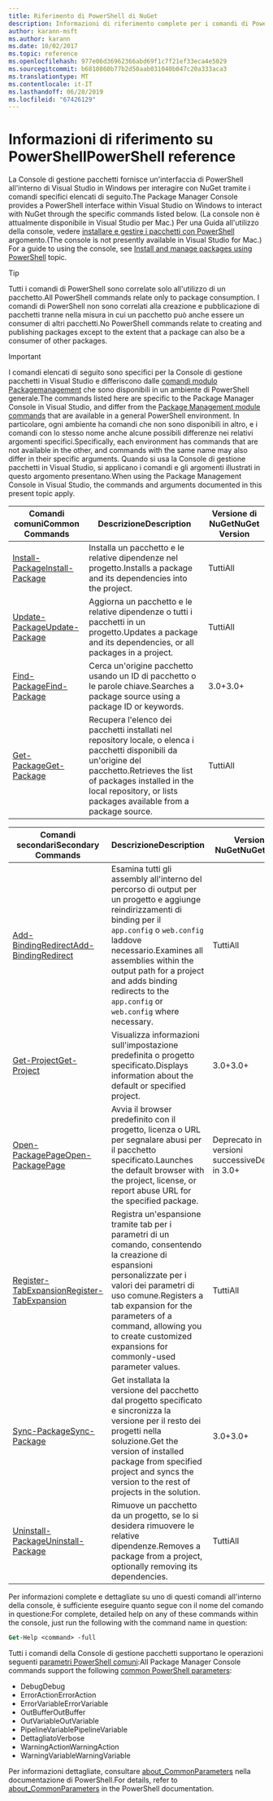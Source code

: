 ```yaml
---
title: Riferimento di PowerShell di NuGet
description: Informazioni di riferimento complete per i comandi di PowerShell disponibili nella Console di gestione pacchetti NuGet in Visual Studio.
author: karann-msft
ms.author: karann
ms.date: 10/02/2017
ms.topic: reference
ms.openlocfilehash: 977e06d36962366abd69f1c7f21ef33eca4e5029
ms.sourcegitcommit: b6810860b77b2d50aab031040b047c20a333aca3
ms.translationtype: MT
ms.contentlocale: it-IT
ms.lasthandoff: 06/28/2019
ms.locfileid: "67426129"
---
```

# <a name="powershell-reference"></a><span data-ttu-id="12e63-103">Informazioni di riferimento su PowerShell</span><span class="sxs-lookup"><span data-stu-id="12e63-103">PowerShell reference</span></span>

<span data-ttu-id="12e63-104">La Console di gestione pacchetti fornisce un'interfaccia di PowerShell all'interno di Visual Studio in Windows per interagire con NuGet tramite i comandi specifici elencati di seguito.</span><span class="sxs-lookup"><span data-stu-id="12e63-104">The Package Manager Console provides a PowerShell interface within Visual Studio on Windows to interact with NuGet through the specific commands listed below.</span></span> <span data-ttu-id="12e63-105">(La console non è attualmente disponibile in Visual Studio per Mac.) Per una Guida all'utilizzo della console, vedere [installare e gestire i pacchetti con PowerShell](../tools/package-manager-console.md) argomento.</span><span class="sxs-lookup"><span data-stu-id="12e63-105">(The console is not presently available in Visual Studio for Mac.) For a guide to using the console, see [Install and manage packages using PowerShell](../tools/package-manager-console.md) topic.</span></span>

> [!Tip]
> <span data-ttu-id="12e63-106">Tutti i comandi di PowerShell sono correlate solo all'utilizzo di un pacchetto.</span><span class="sxs-lookup"><span data-stu-id="12e63-106">All PowerShell commands relate only to package consumption.</span></span> <span data-ttu-id="12e63-107">I comandi di PowerShell non sono correlati alla creazione e pubblicazione di pacchetti tranne nella misura in cui un pacchetto può anche essere un consumer di altri pacchetti.</span><span class="sxs-lookup"><span data-stu-id="12e63-107">No PowerShell commands relate to creating and publishing packages except to the extent that a package can also be a consumer of other packages.</span></span>

> [!Important]
> <span data-ttu-id="12e63-108">I comandi elencati di seguito sono specifici per la Console di gestione pacchetti in Visual Studio e differiscono dalle [comandi modulo Packagemanagement](/powershell/module/packagemanagement/?view=powershell-6) che sono disponibili in un ambiente di PowerShell generale.</span><span class="sxs-lookup"><span data-stu-id="12e63-108">The commands listed here are specific to the Package Manager Console in Visual Studio, and differ from the [Package Management module commands](/powershell/module/packagemanagement/?view=powershell-6) that are available in a general PowerShell environment.</span></span> <span data-ttu-id="12e63-109">In particolare, ogni ambiente ha comandi che non sono disponibili in altro, e i comandi con lo stesso nome anche alcune possibili differenze nei relativi argomenti specifici.</span><span class="sxs-lookup"><span data-stu-id="12e63-109">Specifically, each environment has commands that are not available in the other, and commands with the same name may also differ in their specific arguments.</span></span> <span data-ttu-id="12e63-110">Quando si usa la Console di gestione pacchetti in Visual Studio, si applicano i comandi e gli argomenti illustrati in questo argomento presentano.</span><span class="sxs-lookup"><span data-stu-id="12e63-110">When using the Package Management Console in Visual Studio, the commands and arguments documented in this present topic apply.</span></span>

| <span data-ttu-id="12e63-111">Comandi comuni</span><span class="sxs-lookup"><span data-stu-id="12e63-111">Common Commands</span></span> | <span data-ttu-id="12e63-112">Descrizione</span><span class="sxs-lookup"><span data-stu-id="12e63-112">Description</span></span> | <span data-ttu-id="12e63-113">Versione di NuGet</span><span class="sxs-lookup"><span data-stu-id="12e63-113">NuGet Version</span></span> |
| --- | --- | --- |
| [<span data-ttu-id="12e63-114">Install-Package</span><span class="sxs-lookup"><span data-stu-id="12e63-114">Install-Package</span></span>](ps-ref-install-package.md) | <span data-ttu-id="12e63-115">Installa un pacchetto e le relative dipendenze nel progetto.</span><span class="sxs-lookup"><span data-stu-id="12e63-115">Installs a package and its dependencies into the project.</span></span> | <span data-ttu-id="12e63-116">Tutti</span><span class="sxs-lookup"><span data-stu-id="12e63-116">All</span></span> |
| [<span data-ttu-id="12e63-117">Update-Package</span><span class="sxs-lookup"><span data-stu-id="12e63-117">Update-Package</span></span>](ps-ref-update-package.md) | <span data-ttu-id="12e63-118">Aggiorna un pacchetto e le relative dipendenze o tutti i pacchetti in un progetto.</span><span class="sxs-lookup"><span data-stu-id="12e63-118">Updates a package and its dependencies, or all packages in a project.</span></span> | <span data-ttu-id="12e63-119">Tutti</span><span class="sxs-lookup"><span data-stu-id="12e63-119">All</span></span> |
| [<span data-ttu-id="12e63-120">Find-Package</span><span class="sxs-lookup"><span data-stu-id="12e63-120">Find-Package</span></span>](ps-ref-find-package.md) | <span data-ttu-id="12e63-121">Cerca un'origine pacchetto usando un ID di pacchetto o le parole chiave.</span><span class="sxs-lookup"><span data-stu-id="12e63-121">Searches a package source using a package ID or keywords.</span></span> | <span data-ttu-id="12e63-122">3.0+</span><span class="sxs-lookup"><span data-stu-id="12e63-122">3.0+</span></span> |
| [<span data-ttu-id="12e63-123">Get-Package</span><span class="sxs-lookup"><span data-stu-id="12e63-123">Get-Package</span></span>](ps-ref-get-package.md) | <span data-ttu-id="12e63-124">Recupera l'elenco dei pacchetti installati nel repository locale, o elenca i pacchetti disponibili da un'origine del pacchetto.</span><span class="sxs-lookup"><span data-stu-id="12e63-124">Retrieves the list of packages installed in the local repository, or lists packages available from a package source.</span></span> | <span data-ttu-id="12e63-125">Tutti</span><span class="sxs-lookup"><span data-stu-id="12e63-125">All</span></span> |

| <span data-ttu-id="12e63-126">Comandi secondari</span><span class="sxs-lookup"><span data-stu-id="12e63-126">Secondary Commands</span></span> | <span data-ttu-id="12e63-127">Descrizione</span><span class="sxs-lookup"><span data-stu-id="12e63-127">Description</span></span> | <span data-ttu-id="12e63-128">Versione di NuGet</span><span class="sxs-lookup"><span data-stu-id="12e63-128">NuGet Version</span></span> |
| --- | --- | --- |
| [<span data-ttu-id="12e63-129">Add-BindingRedirect</span><span class="sxs-lookup"><span data-stu-id="12e63-129">Add-BindingRedirect</span></span>](ps-ref-add-bindingredirect.md) | <span data-ttu-id="12e63-130">Esamina tutti gli assembly all'interno del percorso di output per un progetto e aggiunge reindirizzamenti di binding per il `app.config` o `web.config` laddove necessario.</span><span class="sxs-lookup"><span data-stu-id="12e63-130">Examines all assemblies within the output path for a project and adds binding redirects to the `app.config` or `web.config` where necessary.</span></span> | <span data-ttu-id="12e63-131">Tutti</span><span class="sxs-lookup"><span data-stu-id="12e63-131">All</span></span> |
| [<span data-ttu-id="12e63-132">Get-Project</span><span class="sxs-lookup"><span data-stu-id="12e63-132">Get-Project</span></span>](ps-ref-get-project.md) | <span data-ttu-id="12e63-133">Visualizza informazioni sull'impostazione predefinita o progetto specificato.</span><span class="sxs-lookup"><span data-stu-id="12e63-133">Displays information about the default or specified project.</span></span> | <span data-ttu-id="12e63-134">3.0+</span><span class="sxs-lookup"><span data-stu-id="12e63-134">3.0+</span></span> |
| [<span data-ttu-id="12e63-135">Open-PackagePage</span><span class="sxs-lookup"><span data-stu-id="12e63-135">Open-PackagePage</span></span>](ps-ref-open-packagepage.md) | <span data-ttu-id="12e63-136">Avvia il browser predefinito con il progetto, licenza o URL per segnalare abusi per il pacchetto specificato.</span><span class="sxs-lookup"><span data-stu-id="12e63-136">Launches the default browser with the project, license, or report abuse URL for the specified package.</span></span> | <span data-ttu-id="12e63-137">Deprecato in 3.0 e versioni successive</span><span class="sxs-lookup"><span data-stu-id="12e63-137">Deprecated in 3.0+</span></span> |
| [<span data-ttu-id="12e63-138">Register-TabExpansion</span><span class="sxs-lookup"><span data-stu-id="12e63-138">Register-TabExpansion</span></span>](ps-ref-register-tabexpansion.md) | <span data-ttu-id="12e63-139">Registra un'espansione tramite tab per i parametri di un comando, consentendo la creazione di espansioni personalizzate per i valori dei parametri di uso comune.</span><span class="sxs-lookup"><span data-stu-id="12e63-139">Registers a tab expansion for the parameters of a command, allowing you to create customized expansions for commonly-used parameter values.</span></span> | <span data-ttu-id="12e63-140">Tutti</span><span class="sxs-lookup"><span data-stu-id="12e63-140">All</span></span> |
| [<span data-ttu-id="12e63-141">Sync-Package</span><span class="sxs-lookup"><span data-stu-id="12e63-141">Sync-Package</span></span>](ps-ref-sync-package.md) | <span data-ttu-id="12e63-142">Get installata la versione del pacchetto dal progetto specificato e sincronizza la versione per il resto dei progetti nella soluzione.</span><span class="sxs-lookup"><span data-stu-id="12e63-142">Get the version of installed package from specified project and syncs the version to the rest of projects in the solution.</span></span> | <span data-ttu-id="12e63-143">3.0+</span><span class="sxs-lookup"><span data-stu-id="12e63-143">3.0+</span></span> |
| [<span data-ttu-id="12e63-144">Uninstall-Package</span><span class="sxs-lookup"><span data-stu-id="12e63-144">Uninstall-Package</span></span>](ps-ref-uninstall-package.md) | <span data-ttu-id="12e63-145">Rimuove un pacchetto da un progetto, se lo si desidera rimuovere le relative dipendenze.</span><span class="sxs-lookup"><span data-stu-id="12e63-145">Removes a package from a project, optionally removing its dependencies.</span></span> | <span data-ttu-id="12e63-146">Tutti</span><span class="sxs-lookup"><span data-stu-id="12e63-146">All</span></span> |

<span data-ttu-id="12e63-147">Per informazioni complete e dettagliate su uno di questi comandi all'interno della console, è sufficiente eseguire quanto segue con il nome del comando in questione:</span><span class="sxs-lookup"><span data-stu-id="12e63-147">For complete, detailed help on any of these commands within the console, just run the following with the command name in question:</span></span>

```ps
Get-Help <command> -full
```

<span data-ttu-id="12e63-148">Tutti i comandi della Console di gestione pacchetti supportano le operazioni seguenti [parametri PowerShell comuni](http://go.microsoft.com/fwlink/?LinkID=113216):</span><span class="sxs-lookup"><span data-stu-id="12e63-148">All Package Manager Console commands support the following [common PowerShell parameters](http://go.microsoft.com/fwlink/?LinkID=113216):</span></span>

- <span data-ttu-id="12e63-149">Debug</span><span class="sxs-lookup"><span data-stu-id="12e63-149">Debug</span></span>
- <span data-ttu-id="12e63-150">ErrorAction</span><span class="sxs-lookup"><span data-stu-id="12e63-150">ErrorAction</span></span>
- <span data-ttu-id="12e63-151">ErrorVariable</span><span class="sxs-lookup"><span data-stu-id="12e63-151">ErrorVariable</span></span>
- <span data-ttu-id="12e63-152">OutBuffer</span><span class="sxs-lookup"><span data-stu-id="12e63-152">OutBuffer</span></span>
- <span data-ttu-id="12e63-153">OutVariable</span><span class="sxs-lookup"><span data-stu-id="12e63-153">OutVariable</span></span>
- <span data-ttu-id="12e63-154">PipelineVariable</span><span class="sxs-lookup"><span data-stu-id="12e63-154">PipelineVariable</span></span>
- <span data-ttu-id="12e63-155">Dettagliato</span><span class="sxs-lookup"><span data-stu-id="12e63-155">Verbose</span></span>
- <span data-ttu-id="12e63-156">WarningAction</span><span class="sxs-lookup"><span data-stu-id="12e63-156">WarningAction</span></span>
- <span data-ttu-id="12e63-157">WarningVariable</span><span class="sxs-lookup"><span data-stu-id="12e63-157">WarningVariable</span></span>

<span data-ttu-id="12e63-158">Per informazioni dettagliate, consultare [about_CommonParameters](http://go.microsoft.com/fwlink/?LinkID=113216) nella documentazione di PowerShell.</span><span class="sxs-lookup"><span data-stu-id="12e63-158">For details, refer to [about_CommonParameters](http://go.microsoft.com/fwlink/?LinkID=113216) in the PowerShell documentation.</span></span>
